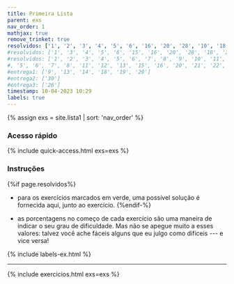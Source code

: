 ```yaml
---
title: Primeira Lista
parent: exs
nav_order: 1
mathjax: true
remove_trinket: true
resolvidos: ['1', '2', '3', '4', '5', '6', '16', '20', '28', '10', '18', '17']
#resolvidos: ['1', '3', '4', '5', '6', '15', '16', '20', '28', '18', '27', '12', '13', '14']
#resolvidos: ['1', '2', '3', '4', '5', '6', '7', '8', '9', '10', '11', '12', '13', '14', '15', '16', '17', '18', '19', '20', '21', '22', '23', '24', '27', '28', '29']
#, '5', '6', '7', '8', '11', '12', '13', '15', '16', '20', '21', '22', '23', '26'] # retireo o 17 para a aula, depois voltar com ele!!!!!
#entrega1: ['9', '13', '14', '18', '19', '20']
#entrega2: ['30']
#entrega3: ['26']
timestamp: 10-04-2023 10:29
labels: true
---
```


{% assign exs = site.lista1 | sort: 'nav_order' %}

### Acesso rápido

{% include quick-access.html exs=exs %}

### Instruções

{%if page.resolvidos%}
- para os exercícios marcados em <span class="badge badge-success">verde</span>, uma possível solução é fornecida aqui, junto ao exercício.
{%endif-%}
<!-- - os exercícios marcados em <span class="badge badge-warning">amarelo</span> devem ser entregues no dia 08/10/2020. -->
<!-- - os exercícios marcados em <span class="badge badge-danger">vermelho</span> devem ser entregues no dia 05/11/2020. -->
<!-- - os exercícios marcados em <span class="badge badge-dark">preto</span> devem ser entregues em dupla no dia 03/12/2020. -->
- as porcentagens no começo de cada exercício são uma maneira de indicar o seu grau de dificuldade. Mas não se apegue muito a esses valores: talvez você ache fáceis alguns que eu julgo como difíceis --- e vice versa!

{% include labels-ex.html %}

---

{% include exercicios.html exs=exs %}
